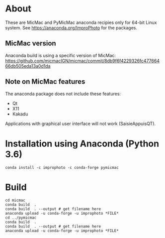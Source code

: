 # About
These are MicMac and PyMicMac anaconda recipies only for 64-bit Linux system. See https://anaconda.org/ImproPhoto for the packages.

## MicMac version
Anaconda build is using a specific version of MicMac:
https://github.com/micmacIGN/micmac/commit/8db9f6f4229326fc47766466db505eda13a0d1da

## Note on MicMac features
The anaconda package does not include these features:
 - Qt
 - X11
 - Kakadu

Applications with graphical user interface will not work (SaisieAppuisQT).

# Installation using Anaconda (Python 3.6)
```{r, engine='bash', count_lines}
conda install -c improphoto -c conda-forge pymicmac 
```

# Build
```{r, engine='bash', count_lines}
cd micmac
conda build  .
conda build  . --output # get filename here
anaconda upload -u conda-forge -u improphoto *FILE*
cd ../pymicmac
conda build  .
conda build  . --output # get filename here
anaconda upload -u conda-forge -u improphoto *FILE*
```

